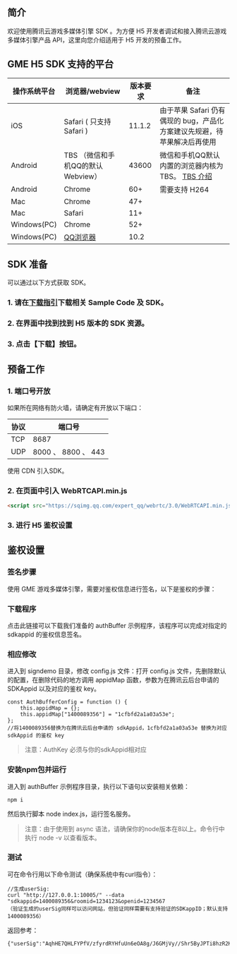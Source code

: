 ## 简介
欢迎使用腾讯云游戏多媒体引擎 SDK 。为方便 H5 开发者调试和接入腾讯云游戏多媒体引擎产品 API，这里向您介绍适用于 H5 开发的预备工作。

## GME H5 SDK 支持的平台
| 操作系统平台  | 浏览器/webview  | 版本要求  |  备注|
| ------------------------- | -------- | ---------------------- |------- |
| iOS          | Safari ( 只支持Safari ) | 11.1.2 | 由于苹果 Safari 仍有偶现的 bug，产品化方案建议先规避，待苹果解决后再使用|
| Android      | TBS （微信和手机QQ的默认Webview） | 43600                | 微信和手机QQ默认内置的浏览器内核为TBS。 [TBS 介绍](http://x5.tencent.com/) |
| Android      | Chrome | 60+               | 需要支持 H264  |
| Mac          | Chrome | 47+                |      |
| Mac          | Safari | 11+                |      |
| Windows(PC)  | Chrome | 52+                |      |
| Windows(PC)  | [QQ浏览器](https://browser.qq.com/) | 10.2 | &nbsp;     |


## SDK 准备
可以通过以下方式获取 SDK。

### 1. 请在[下载指引](https://cloud.tencent.com/document/product/607/18521)下载相关 Sample Code 及 SDK。


### 2. 在界面中找到找到 H5 版本的 SDK 资源。


### 3. 点击【下载】按钮。


## 预备工作

### 1. 端口号开放

如果所在网络有防火墙，请确定有开放以下端口：

| 协议 | 端口号            |
| ---- | ----------------- |
| TCP  | 8687              |
| UDP  | 8000 、 8800 、 443 |

使用 CDN 引入SDK。
### 2. 在页面中引入 WebRTCAPI.min.js

```html
<script src="https://sqimg.qq.com/expert_qq/webrtc/3.0/WebRTCAPI.min.js"></script>
```

### 3. 进行 H5 鉴权设置


## 鉴权设置

### 签名步骤
使用 GME 游戏多媒体引擎，需要对鉴权信息进行签名，以下是鉴权的步骤：

### 下载程序
点击此链接可以下载我们准备的 authBuffer 示例程序，该程序可以完成对指定的 sdkappid 的鉴权信息签名。

### 相应修改
进入到 signdemo 目录，修改 config.js 文件：打开 config.js 文件，先删除默认的配置，在删除代码的地方调用 appidMap 函数，参数为在腾讯云后台申请的 SDKAppid 以及对应的鉴权 key。

```
const AuthBufferConfig = function () {
    this.appidMap = {};
    this.appidMap["1400089356"] = "1cfbfd2a1a03a53e";
};
//将1400089356替换为在腾讯云后台申请的 sdkAppid，1cfbfd2a1a03a53e 替换为对应 sdkAppid 的鉴权 key
```

> 注意：AuthKey 必须与你的sdkAppid相对应

### 安装npm包并运行
进入到 authBuffer 示例程序目录，执行以下语句以安装相关依赖：
```
npm i
```
然后执行脚本 node index.js，运行签名服务。

> 注意：由于使用到 async 语法，请确保你的node版本在8以上。命令行中执行 node -v 以查看版本。


### 测试
可在命令行用以下命令测试（确保系统中有curl指令）：
```
//生成userSig:
curl "http://127.0.0.1:10005/" --data "sdkappid=1400089356&roomid=1234123&openid=1234567
（验证生成的userSig同样可以访问网站，但验证同样需要有支持验证的SDKappID；默认支持1400089356）
```

返回参考：

```
{"userSig":"AqhHE7QHLFYPfV/zfyrdRYHfuUn6eOA8g/J6GMjVy//Shr5ByJPTi8hzR2KyXMvn","errorCode":0}
```
